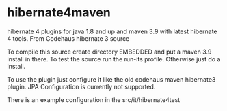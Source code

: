 # hibernate4maven
hibernate 4 plugins for java 1.8 and up and maven 3.9 with latest hibernate 4 tools. From Codehaus hibernate 3 source

To compile this source create directory EMBEDDED and put a maven 3.9 install in there. 
To test the source run the run-its profile. 
Otherwise just do a install. 

To use the plugin just configure it like the old codehaus maven hibernate3 plugin. 
JPA Configuration is currently not supported.

There is an example configuration in the src/it/hibernate4test

